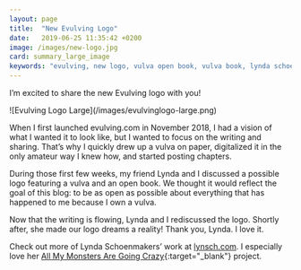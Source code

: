 ```yaml
---
layout: page
title:  "New Evulving Logo"
date:   2019-06-25 11:35:42 +0200
image: /images/new-logo.jpg
card: summary_large_image
keywords: "evulving, new logo, vulva open book, vulva book, lynda schoenmakers"
---
```

I’m excited to share the new Evulving logo with you!

<div class="image center" markdown="1">
![Evulving Logo Large](/images/evulvinglogo-large.png)
</div>


When I first launched evulving.com in November 2018, I had a vision of what I wanted it to look like, but I wanted to focus on the writing and sharing. That’s why I quickly drew up a vulva on paper, digitalized it in the only amateur way I knew how, and started posting chapters.

During those first few weeks, my friend Lynda and I discussed a possible logo featuring a vulva and an open book. We thought it would reflect the goal of this blog: to be as open as possible about everything that has happened to me because I own a vulva. 

Now that the writing is flowing, Lynda and I rediscussed the logo. Shortly after, she made our logo dreams a reality! Thank you, Lynda. I love it.

Check out more of Lynda Schoenmakers’ work at [lynsch.com](https://lynsch.com/). I especially love her [All My Monsters Are Going Crazy](https://lynsch.com/projects){:target="_blank"} project. 


